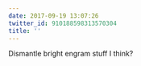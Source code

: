 ```yaml
---
date: 2017-09-19 13:07:26
twitter_id: 910188598313570304
title: ''
---
```




Dismantle bright engram stuff I think?
